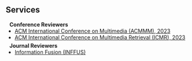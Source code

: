 ## Services

<h4 style="margin:0 10px 0;">Conference Reviewers</h4>

<ul style="margin:0 0 5px;">
  <li><a href="https://www.acmmm2023.org/"><autocolor>ACM International Conference on Multimedia (ACMMM), 2023</autocolor></a></li>
  <li><a href="https://icmr2023.org/"><autocolor>ACM International Conference on Multimedia Retrieval (ICMR), 2023</autocolor></a></li>
</ul>

<h4 style="margin:0 10px 0;">Journal Reviewers</h4>

<ul style="margin:0 0 20px;">
  <li><a href="https://www.sciencedirect.com/journal/information-fusion"><autocolor>Information Fusion (INFFUS)</autocolor></a></li>
</ul>